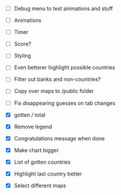 - [ ] Debug menu to test animations and stuff
- [ ] Animations
- [ ] Timer
- [ ] Score?
- [ ] Styling
- [ ] Even betterer highlight possible countries
- [ ] Filter out banks and non-countries?
- [ ] Copy over maps to /public folder
- [ ] Fix disappearing guesses on tab changes

- [x] gotten / total
- [x] Remove legend
- [x] Congratulations message when done
- [x] Make chart bigger
- [x] List of gotten countries
- [x] Highlight last country better
- [x] Select different maps
